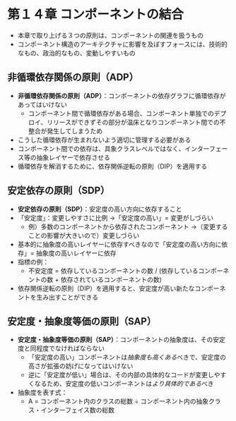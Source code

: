 # 第１４章 コンポーネントの結合

- 本章で取り上げる３つの原則は、コンポーネントの関連を扱うもの
- コンポーネント構造のアーキテクチャに影響を及ぼすフォースには、技術的なもの、政治的なもの、変動しやすいもの

<!-- TODO: 以下の記事で紹介されている例を追加する -->
<!-- @see https://atmarkit.itmedia.co.jp/fdotnet/designptn/designptn07/designptn07_02.html -->

## 非循環依存関係の原則（ADP）

- **非循環依存関係の原則（ADP）**：コンポーネントの依存グラフに循環依存があってはいけない
  - コンポーネント間で循環依存がある場合、コンポーネント単独でのデプロイ、リリースができずその部分が温床となりコンポーネント間での不整合が発生してしまうため
- こうした循環依存が生まれないよう適切に管理する必要がある
- コンポーネント間での依存は、具象クラスレベルではなく、インターフェース等の抽象レイヤーで依存させる
- 循環依存を解消するために、依存関係逆転の原則（DIP）を適用する

## 安定依存の原則（SDP）

- **安定依存の原則（SDP）**：安定度の高い方向に依存すること
- 「安定度」：変更しやすさに比例 →「安定度の高い」= 変更がしづらい
  - 例）多数のコンポーネントから依存されたコンポーネント →（変更することの影響が大きいので）変更しづらい
- 基本的に抽象度の高いレイヤーに依存すべきなので「安定度の高い方向に依存」= 抽象度の高いレイヤーに依存
- 指標の例：
  - 不安定度 = 依存しているコンポーネントの数 / (依存しているコンポーネントの数 + 依存されているコンポーネントの数)
- 依存関係逆転の原則（DIP）を適用すると、安定度が高い新たなコンポーネントを生み出すことができる

## 安定度・抽象度等価の原則（SAP）

- **安定度・抽象度等価の原則（SAP）**：コンポーネントの抽象度は、その安定度と同程度でなければならない
  - 「安定度の高い」コンポーネントは*抽象度も高くある*べきで、安定度の高さが拡張の妨げになってはいけない
  - 逆に「安定度が低い」場合は、その内部の具体的なコードが変更しやすくなるため、安定度の低いコンポーネントは*より具体的である*べき
- 抽象度を表す式：
  - A = コンポーネント内のクラスの総数 ÷ コンポーネント内の抽象クラス・インターフェイス数の総数
